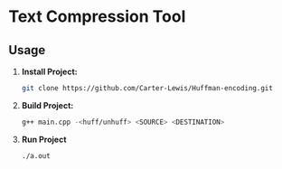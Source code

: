 # Text Compression Tool

## Usage
1. **Install Project:**
    ```bash
    git clone https://github.com/Carter-Lewis/Huffman-encoding.git
    ```

2. **Build Project:**
    ```bash
    g++ main.cpp -<huff/unhuff> <SOURCE> <DESTINATION>
    ```

3. **Run Project**
    ```bash
    ./a.out
    ```
